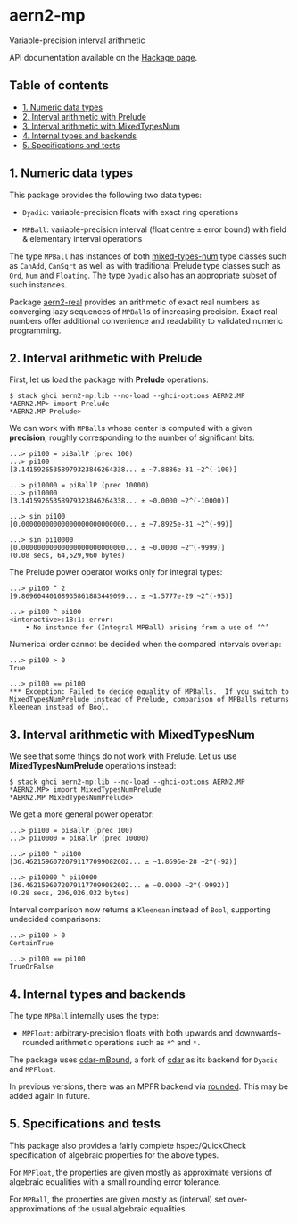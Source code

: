 # aern2-mp  <!-- omit in toc -->

Variable-precision interval arithmetic

API documentation available on the [Hackage page](https://hackage.haskell.org/package/aern2-mp).

## Table of contents <!-- omit in toc -->

- [1. Numeric data types](#1-numeric-data-types)
- [2. Interval arithmetic with Prelude](#2-interval-arithmetic-with-prelude)
- [3. Interval arithmetic with MixedTypesNum](#3-interval-arithmetic-with-mixedtypesnum)
- [4. Internal types and backends](#4-internal-types-and-backends)
- [5. Specifications and tests](#5-specifications-and-tests)

## 1. Numeric data types

This package provides the following two data types:

- `Dyadic`:  variable-precision floats with exact ring operations
  
- `MPBall`: variable-precision interval (float centre ± error bound) with field & elementary interval operations
  
The type `MPBall` has instances of both [mixed-types-num](https://hackage.haskell.org/package/mixed-types-num) type classes such as `CanAdd`, `CanSqrt` as well as with traditional Prelude type classes such as `Ord`, `Num` and `Floating`.
The type `Dyadic` also has an appropriate subset of such instances.

Package [aern2-real](../aern2-real) provides an arithmetic of exact real numbers as converging lazy sequences of `MPBall`s of increasing precision.  Exact real numbers offer additional convenience and readability to validated numeric programming.

## 2. Interval arithmetic with Prelude

First, let us load the package with **Prelude** operations:

```Text
$ stack ghci aern2-mp:lib --no-load --ghci-options AERN2.MP
*AERN2.MP> import Prelude
*AERN2.MP Prelude>
```

We can work with `MPBall`s whose center is computed with a given **precision**, roughly corresponding to the number of significant bits:

```Text
...> pi100 = piBallP (prec 100)
...> pi100
[3.14159265358979323846264338... ± ~7.8886e-31 ~2^(-100)]

...> pi10000 = piBallP (prec 10000)
...> pi10000
[3.14159265358979323846264338... ± ~0.0000 ~2^(-10000)]

...> sin pi100
[0.00000000000000000000000000... ± ~7.8925e-31 ~2^(-99)]

...> sin pi10000
[0.00000000000000000000000000... ± ~0.0000 ~2^(-9999)]
(0.08 secs, 64,529,960 bytes)
```

The Prelude power operator works only for integral types:

```Text
...> pi100 ^ 2
[9.86960440108935861883449099... ± ~1.5777e-29 ~2^(-95)]

...> pi100 ^ pi100
<interactive>:18:1: error:
    • No instance for (Integral MPBall) arising from a use of ‘^’
```

Numerical order cannot be decided when the compared intervals overlap:

```Text
...> pi100 > 0
True

...> pi100 == pi100
*** Exception: Failed to decide equality of MPBalls.  If you switch to MixedTypesNumPrelude instead of Prelude, comparison of MPBalls returns Kleenean instead of Bool.
```

## 3. Interval arithmetic with MixedTypesNum

We see that some things do not work with Prelude. Let us use **MixedTypesNumPrelude** operations instead:

```Text
$ stack ghci aern2-mp:lib --no-load --ghci-options AERN2.MP
*AERN2.MP> import MixedTypesNumPrelude
*AERN2.MP MixedTypesNumPrelude>
```

We get a more general power operator:

```Text
...> pi100 = piBallP (prec 100)
...> pi10000 = piBallP (prec 10000)

...> pi100 ^ pi100
[36.46215960720791177099082602... ± ~1.8696e-28 ~2^(-92)]

...> pi10000 ^ pi10000
[36.46215960720791177099082602... ± ~0.0000 ~2^(-9992)]
(0.28 secs, 206,026,032 bytes)
```

Interval comparison now returns a `Kleenean` instead of `Bool`, supporting undecided comparisons:

```Text
...> pi100 > 0
CertainTrue

...> pi100 == pi100
TrueOrFalse
```

## 4. Internal types and backends

The type `MPBall` internally uses the type:

- `MPFloat`: arbitrary-precision floats with both upwards and downwards-rounded arithmetic operations such as `*^` and `*.`

The package uses [cdar-mBound](https://hackage.haskell.org/package/cdar-mBound), a fork of [cdar](https://github.com/jensblanck/cdar) as its backend for `Dyadic` and `MPFloat`.

In previous versions, there was an MPFR backend via [rounded](https://hackage.haskell.org/package/rounded).  This may be added again in future.

## 5. Specifications and tests

This package also provides a fairly complete hspec/QuickCheck specification of algebraic properties for the above types.  

For `MPFloat`, the properties are given mostly as approximate versions of algebraic equalities with a small rounding error tolerance.  

For `MPBall`, the properties are given mostly as (interval) set over-approximations of the usual algebraic equalities.
